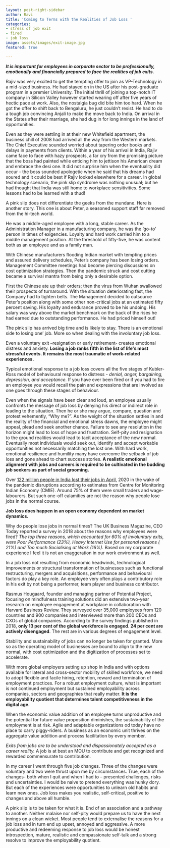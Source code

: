```yaml
---
layout: post-right-sidebar
author: Ravi
title: 'Coming to Terms with the Realities of Job Loss '
categories:
- stress of job exit
- fired
- job loss
image: assets/images/exit-image.jpg
featured: true

---
```

**_It is important for employees in corporate sector to be professionally, emotionally and financially prepared to face the realities of job exits._**

Rajiv was very excited to get the tempting offer to join as VP-Technology in a mid-sized business. He had stayed on in the US after his post-graduate program in a premier University. The initial thrill of joining a top-notch IT company in Silicon Valley however started wearing off after five years of hectic pace at work. Also, the nostalgia bug did bite him too hard. When he got the offer to shift back to Bengaluru, he just couldn’t resist. He had to do a tough job convincing Anjali to make the move back to India. On arrival in the States after their marriage, she had dug in for long innings in the land of opportunities.

Even as they were settling in at their new Whitefield apartment, the business chill of 2008 had arrived all the way from the Western markets. The Chief Executive sounded worried about tapering order books and delays in payments from clients. Within a year of his arrival in India, Rajiv came face to face with hazy prospects, a far cry from the promising picture that the boss had painted while enticing him to jettison his American dream and embrace the desi one. It did not surprise him when the eventuality did occur - the boss sounded apologetic when he said that his dreams had soured and it could be best if Rajiv looked elsewhere for a career. In global technology scenario, the pink slip syndrome was nothing unusual; but he had thought that India was still home to workplace sensitivities. Some lessons had to be learned with a thud!

A pink slip does not differentiate the geeks from the mundane. Here is another story. This one is about Peter, a seasoned support staff far removed from the hi-tech world.

He was a middle-aged employee with a long, stable career. As the Administration Manager in a manufacturing company, he was the ‘go-to’ person in times of exigencies. Loyalty and hard work carried him to a middle management position. At the threshold of fifty-five, he was content both as an employee and as a family man.

With Chinese manufacturers flooding Indian market with tempting prices and assured delivery schedules, Peter’s company has been losing orders. Management Committee meetings had become piercing discussions on cost optimization strategies. Then the pandemic struck and cost cutting became a survival mantra from being only a desirable option.

First the Chinese ate up their orders; then the virus from Wuhan swallowed their prospects of turnaround. With the situation deteriorating fast, the Company had to tighten belts. The Management decided to outsource Peter’s position along with some other non-critical jobs at an estimated fifty percent saving. His loyalty and endurance proved to be his undoing. His salary was way above the market benchmark on the back of the rises he had earned due to outstanding performance. He had priced himself out!

The pink slip has arrived big time and is likely to stay. There is an emotional side to losing one’ job. More so when dealing with the involuntary job loss.

Even a voluntary exit –resignation or early retirement- creates emotional distress and anxiety. **Losing a job ranks fifth in the list of life's most stressful events. It remains the most traumatic of work-related experiences.**

Typical emotional response to a job loss covers all the five stages of Kubler-Ross model of behavioural response to distress - _denial, anger, bargaining, depression, and acceptance._ If you have ever been fired or if you had to fire an employee you would recall the pain and expressions that are involved as one goes through these stages of behaviour.

Even when the signals have been clear and loud, an employee usually confronts the message of job loss by denying his direct or indirect role in leading to the situation. Then he or she may argue, compare, question and protest vehemently, “Why me?”. As the weight of the situation settles in and the reality of the financial and emotional stress dawns, the employee might appeal, plead and seek another chance. Failure to see any resolution in the horizon might lead to loss of hope and frustration. Self-pity and resignation to the ground realities would lead to tacit acceptance of the new normal. Eventually most individuals would seek out, identify and accept workable opportunities not necessarily matching the lost one. With hard work, emotional resilience and humility many have overcome the setback of job loss and gone ahead to chart success stories. **A realistic emotional alignment with jobs and careers is required to be cultivated in the budding job seekers as part of social grooming.**

Over [122 million people in India lost their jobs in April](https://www.thehindu.com/business/indias-unemployment-rate-rises-to-2711-amid-covid-19-crisis-cmie/article31511006.ece), 2020 in the wake of the pandemic disruptions according to estimates from Centre for Monitoring Indian Economy (CMIE). Around 75% of them were small traders and wage-labourers. But such one-off calamities are not the reason why people lose jobs in the normal course.

**Job loss does happen in an open economy dependent on market dynamics.**

Why do people lose jobs in normal times? The UK Business Magazine, CEO Today reported a survey in 2018 about the reasons why employees were fired? _The top three reasons, which accounted for 60% of involuntary exits, were Poor Performance (23%), Heavy Internet Use for personal reasons ( 21%) and Too much Socialising at Work (16%)._ Based on my corporate experience I feel it is not an exaggeration in our work environment as well.

In a job loss not resulting from economic headwinds, technological improvements or structural transformation of businesses such as functional restructuring, mergers and acquisitions, performance and behavioural factors do play a key role. An employee very often plays a contributory role in his exit by not being a performer, team player and business contributor.

Rasmus Hougaard, founder and managing partner of Potential Project, focusing on mindfulness training solutions did an extensive two-year research on employee engagement at workplace in collaboration with Harvard Business Review. They surveyed over 35,000 employees from 120 countries and 900 companies and interviewed more than 200 CEOs and CXOs of global companies. According to the survey findings published in 2018, **only 13 per cent of the global workforce is engaged**. **24 per cent are actively disengaged**. The rest are in various degrees of engagement level.

Stability and sustainability of jobs can no longer be taken for granted. More so as the operating model of businesses are bound to align to the new normal, with cost optimization and the digitization of processes set to accelerate.

With more global employers setting up shop in India and with options available for lateral and cross-sector mobility of skilled workforce, we need to adopt flexible and facile hiring, retention, reward and termination of employment practices. For a robust employment culture, what is important is not continued employment but sustained employability across companies, sectors and geographies that really matter. **It is the employability quotient that determines talent competitiveness in the digital age.**

When the economic value addition of an employee turns unproductive and the potential for future value proposition diminishes, the sustainability of the employment is at risk. Agile and adaptable organizations od today have no place to carry piggy-riders. A business as an economic unit thrives on the aggregate value addition and process facilitation by every member.

_Exits from jobs are to be understood and dispassionately accepted as a career reality._ A job is at best an MOU to contribute and get recognized and rewarded commensurate to contribution.

In my career I went through five job changes. Three of the changes were voluntary and two were thrust upon me by circumstances. True, each of the changes- both when I quit and when I had to – presented challenges, risks and uncertainties. I would be naive to pretend everything was hunky dory. But each of the experiences were opportunities to unlearn old habits and learn new ones. Job loss makes you realistic, self-critical, positive to changes and above all humble.

A pink slip is to be taken for what it is. End of an association and a pathway to another. Neither malaise nor self-pity would prepare us to have the next innings on a clean wicket. Most people tend to externalise the reasons for a job loss and in turn end up upset, annoyed and aggressive. A more productive and redeeming response to job loss would be honest introspection, mature, realistic and compassionate self-talk and a strong resolve to improve the employability quotient.
